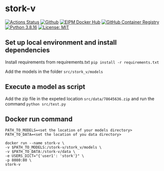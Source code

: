 # stork-v

[![Actions Status](https://github.com/eipm/stork-v/workflows/Docker/badge.svg)](https://github.com/eipm/stork-v/actions) [![Github](https://img.shields.io/badge/github-1.0.0-green?style=flat&logo=github)](https://github.com/eipm/stork-v) [![EIPM Docker Hub](https://img.shields.io/badge/EIPM%20docker%20hub-1.0.0-blue?style=flat&logo=docker)](https://hub.docker.com/repository/docker/eipm/stork-v) [![GitHub Container Registry](https://img.shields.io/badge/GitHub%20Container%20Registry-1.0.0-blue?style=flat&logo=docker)](https://github.com/orgs/eipm/packages/container/package/stork-v) [![Python 3.8.16](https://img.shields.io/badge/python-3.8.16-blue.svg)](https://www.python.org/downloads/release/python-360/) [![License: MIT](https://img.shields.io/badge/License-MIT-yellow.svg)](https://opensource.org/licenses/MIT)

## Set up local environment and install dependencies

Install requirements from requirements.txt
`pip install -r requirements.txt`

Add the models in the folder
`src/stork_v/models`

## Execute a model as script

Add the zip file in the expeted location `src/data/78645636.zip` and run the command
`python src/test.py`

## Docker run command


```
PATH_TO_MODELS=<set the location of your models directory>
PATH_TO_DATA=<set the location of you data directory>

docker run --name stork-v \
-v $PATH_TO_MODELS:/stork-v/stork_v/models \
-v $PATH_TO_DATA:/stork-v/data \
-e USERS_DICT="{'user1': 'stork'}" \
-p 8080:80 \
stork-v
```
